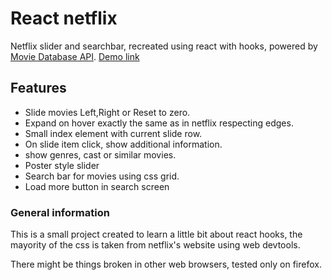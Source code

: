 # React netflix

Netflix slider and searchbar, recreated using react with hooks, powered by [Movie Database API](https://www.themoviedb.org/?language=en-US).
[Demo link](https://zygiss22.github.io/react-netflix/)

## Features



 - Slide movies Left,Right or Reset to zero.
 - Expand on hover exactly the same as in netflix respecting edges.
 - Small index element with current slide row.
 - On slide item click, show additional information.
 - show genres, cast or similar movies.
 - Poster style slider
 - Search bar for movies using css grid.
 - Load more button in search screen




### General information

This is a small project created to learn a little bit about react hooks, the mayority of the css is taken from netflix's website using web devtools.

There might be things broken in other web browsers, tested only on firefox.



